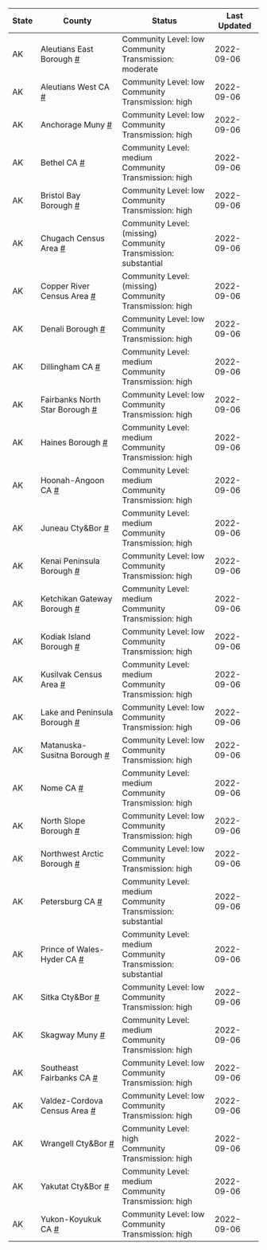 State | County | Status | Last Updated
--- | --- | --- | --- 
AK | Aleutians East Borough <a href="#aleutians_east_borough">#</a> | <a name="aleutians_east_borough"></a>Community Level: low<br/>Community Transmission: moderate | 2022-09-06
AK | Aleutians West CA <a href="#aleutians_west_ca">#</a> | <a name="aleutians_west_ca"></a>Community Level: low<br/>Community Transmission: high | 2022-09-06
AK | Anchorage Muny <a href="#anchorage_muny">#</a> | <a name="anchorage_muny"></a>Community Level: low<br/>Community Transmission: high | 2022-09-06
AK | Bethel CA <a href="#bethel_ca">#</a> | <a name="bethel_ca"></a>Community Level: medium<br/>Community Transmission: high | 2022-09-06
AK | Bristol Bay Borough <a href="#bristol_bay_borough">#</a> | <a name="bristol_bay_borough"></a>Community Level: low<br/>Community Transmission: high | 2022-09-06
AK | Chugach Census Area <a href="#chugach_census_area">#</a> | <a name="chugach_census_area"></a>Community Level: (missing)<br/>Community Transmission: substantial | 2022-09-06
AK | Copper River Census Area <a href="#copper_river_census_area">#</a> | <a name="copper_river_census_area"></a>Community Level: (missing)<br/>Community Transmission: high | 2022-09-06
AK | Denali Borough <a href="#denali_borough">#</a> | <a name="denali_borough"></a>Community Level: low<br/>Community Transmission: high | 2022-09-06
AK | Dillingham CA <a href="#dillingham_ca">#</a> | <a name="dillingham_ca"></a>Community Level: medium<br/>Community Transmission: high | 2022-09-06
AK | Fairbanks North Star Borough <a href="#fairbanks_north_star_borough">#</a> | <a name="fairbanks_north_star_borough"></a>Community Level: low<br/>Community Transmission: high | 2022-09-06
AK | Haines Borough <a href="#haines_borough">#</a> | <a name="haines_borough"></a>Community Level: medium<br/>Community Transmission: high | 2022-09-06
AK | Hoonah-Angoon CA <a href="#hoonah-angoon_ca">#</a> | <a name="hoonah-angoon_ca"></a>Community Level: medium<br/>Community Transmission: high | 2022-09-06
AK | Juneau Cty&Bor <a href="#juneau_cty&bor">#</a> | <a name="juneau_cty&bor"></a>Community Level: medium<br/>Community Transmission: high | 2022-09-06
AK | Kenai Peninsula Borough <a href="#kenai_peninsula_borough">#</a> | <a name="kenai_peninsula_borough"></a>Community Level: low<br/>Community Transmission: high | 2022-09-06
AK | Ketchikan Gateway Borough <a href="#ketchikan_gateway_borough">#</a> | <a name="ketchikan_gateway_borough"></a>Community Level: medium<br/>Community Transmission: high | 2022-09-06
AK | Kodiak Island Borough <a href="#kodiak_island_borough">#</a> | <a name="kodiak_island_borough"></a>Community Level: low<br/>Community Transmission: high | 2022-09-06
AK | Kusilvak Census Area <a href="#kusilvak_census_area">#</a> | <a name="kusilvak_census_area"></a>Community Level: medium<br/>Community Transmission: high | 2022-09-06
AK | Lake and Peninsula Borough <a href="#lake_and_peninsula_borough">#</a> | <a name="lake_and_peninsula_borough"></a>Community Level: low<br/>Community Transmission: high | 2022-09-06
AK | Matanuska-Susitna Borough <a href="#matanuska-susitna_borough">#</a> | <a name="matanuska-susitna_borough"></a>Community Level: low<br/>Community Transmission: high | 2022-09-06
AK | Nome CA <a href="#nome_ca">#</a> | <a name="nome_ca"></a>Community Level: medium<br/>Community Transmission: high | 2022-09-06
AK | North Slope Borough <a href="#north_slope_borough">#</a> | <a name="north_slope_borough"></a>Community Level: low<br/>Community Transmission: high | 2022-09-06
AK | Northwest Arctic Borough <a href="#northwest_arctic_borough">#</a> | <a name="northwest_arctic_borough"></a>Community Level: low<br/>Community Transmission: high | 2022-09-06
AK | Petersburg CA <a href="#petersburg_ca">#</a> | <a name="petersburg_ca"></a>Community Level: medium<br/>Community Transmission: substantial | 2022-09-06
AK | Prince of Wales-Hyder CA <a href="#prince_of_wales-hyder_ca">#</a> | <a name="prince_of_wales-hyder_ca"></a>Community Level: medium<br/>Community Transmission: substantial | 2022-09-06
AK | Sitka Cty&Bor <a href="#sitka_cty&bor">#</a> | <a name="sitka_cty&bor"></a>Community Level: low<br/>Community Transmission: high | 2022-09-06
AK | Skagway Muny <a href="#skagway_muny">#</a> | <a name="skagway_muny"></a>Community Level: medium<br/>Community Transmission: high | 2022-09-06
AK | Southeast Fairbanks CA <a href="#southeast_fairbanks_ca">#</a> | <a name="southeast_fairbanks_ca"></a>Community Level: low<br/>Community Transmission: high | 2022-09-06
AK | Valdez-Cordova Census Area <a href="#valdez-cordova_census_area">#</a> | <a name="valdez-cordova_census_area"></a>Community Level: low<br/>Community Transmission: high | 2022-09-06
AK | Wrangell Cty&Bor <a href="#wrangell_cty&bor">#</a> | <a name="wrangell_cty&bor"></a>Community Level: high<br/>Community Transmission: high | 2022-09-06
AK | Yakutat Cty&Bor <a href="#yakutat_cty&bor">#</a> | <a name="yakutat_cty&bor"></a>Community Level: medium<br/>Community Transmission: high | 2022-09-06
AK | Yukon-Koyukuk CA <a href="#yukon-koyukuk_ca">#</a> | <a name="yukon-koyukuk_ca"></a>Community Level: low<br/>Community Transmission: high | 2022-09-06
